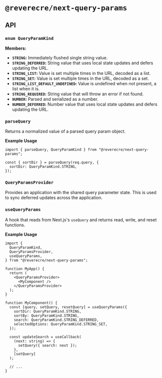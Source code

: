 # `@reverecre/next-query-params`

## API

### `enum QueryParamKind`

**Members:**

- **`STRING`:** Immediately flushed single string value.
- **`STRING_DEFERRED`:** String value that uses local state updates and defers updating the URL.
- **`STRING_LIST`:** Value is set multiple times in the URL, decoded as a list.
- **`STRING_SET`:** Value is set multiple times in the URL, decoded as a set.
- **`STRING_LIST_DEFAULT_UNDEFINED`:** Value is undefined when not present, a list when it is.
- **`STRING_REQUIRED`:** String value that will throw an error if not found.
- **`NUMBER`:** Parsed and serialized as a number.
- **`NUMBER_DEFERRED`:** Number value that uses local state updates and defers updating the URL.

### `parseQuery`

Returns a normalized value of a parsed query param object.

**Example Usage**

```tsx
import { parseQuery, QueryParamKind } from "@reverecre/next-query-params";

const { sortDir } = parseQuery(req.query, {
  sortDir: QueryParamKind.STRING,
});
```

### `QueryParamsProvider`

Provides an application with the shared query parameter state. This is used to sync deferred updates across the application.

### `useQueryParams`

A hook that reads from Next.js's `useQuery` and returns read, write, and reset functions.

**Example Usage**

```tsx
import {
  QueryParamKind,
  QueryParamsProvider,
  useQueryParams,
} from "@reverecre/next-query-params";

function MyApp() {
  return (
    <QueryParamsProvider>
      <MyComponent />
    </QueryParamsProvider>
  );
}

function MyComponent() {
  const [query, setQuery, resetQuery] = useQueryParams({
    sortDir: QueryParamKind.STRING,
    sortBy: QueryParamKind.STRING,
    search: QueryParamKind.STRING_DEFERRED,
    selectedOptions: QueryParamKind.STRING_SET,
  });

  const updateSearch = useCallback(
    (next: string) => {
      setQuery({ search: next });
    },
    [setQuery]
  );

  // ...
}
```
